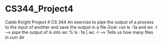 # CS344_Project4
 Caleb Knight
 Project 4
 CS 344
 An exercise to pipe the output of a process to the input of another
 and save the output in a file
 Goal: run ls -1a and wc -l --> pipe the output of ls into wc
 % ls -1a | wc -l   --> Tells us how many files in curr dir